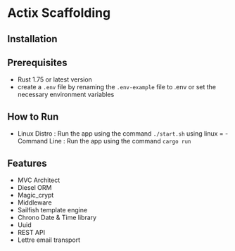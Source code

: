
# Actix Scaffolding

## Installation

## Prerequisites
-   Rust 1.75 or latest version  
- create a `.env` file by renaming the `.env-example` file to .env or set the necessary environment variables

## How to Run
- Linux Distro : Run the app using the command ``./start.sh``  using linux = - Command Line : Run the app using the command  `cargo run`


## Features
- MVC Architect
- Diesel ORM
- Magic_crypt
- Middleware
- Sailfish template engine
- Chrono Date & Time library
- Uuid
- REST API
- Lettre email transport 